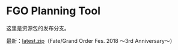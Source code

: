 # FGO Planning Tool

这里是资源包的发布分支。

最新：[latest.zip](https://github.com/ssttkkl/FGO-Planning-Tool/raw/res-pack/latest.zip)（Fate/Grand Order Fes. 2018 ～3rd Anniversary～）
